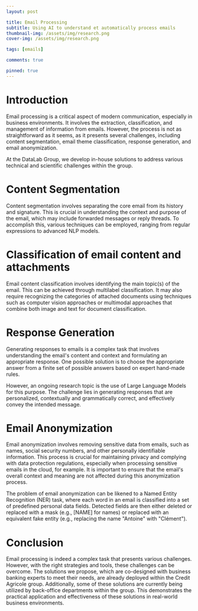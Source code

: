 ```yaml
---
layout: post

title: Email Processing
subtitle: Using AI to understand et automatically process emails
thumbnail-img: /assets/img/research.png
cover-img: /assets/img/research.png

tags: [emails]

comments: true

pinned: true
---
```


# Introduction

Email processing is a critical aspect of modern communication, especially in business environments. It involves the extraction, classification, and management of information from emails. However, the process is not as straightforward as it seems, as it presents several challenges, including content segmentation, email theme classification, response generation, and email anonymization.

At the DataLab Group, we develop in-house solutions to address various technical and scientific challenges within the group.


# Content Segmentation

Content segmentation involves separating the core email from its history and signature. This is crucial in understanding the context and purpose of the email, which may include forwarded messages or reply threads. To accomplish this, various techniques can be employed, ranging from regular expressions to advanced NLP models.

# Classification of email content and attachments

Email content classification involves identifying the main topic(s) of the email. This can be achieved through multilabel classification. It may also require recognizing the categories of attached documents using techniques such as computer vision approaches or multimodal approaches that combine both image and text for document classification.


# Response Generation

Generating responses to emails is a complex task that involves understanding the email's content and context and formulating an appropriate response. One possible solution is to choose the appropriate answer from a finite set of possible answers based on expert hand-made rules.

However, an ongoing research topic is the use of Large Language Models for this purpose. The challenge lies in generating responses that are personalized, contextually and grammatically correct, and effectively convey the intended message.


# Email Anonymization

Email anonymization involves removing sensitive data from emails, such as names, social security numbers, and other personally identifiable information. This process is crucial for maintaining privacy and complying with data protection regulations, especially when processing sensitive emails in the cloud, for example. It is important to ensure that the email's overall context and meaning are not affected during this anonymization process.

The problem of email anonymization can be likened to a Named Entity Recognition (NER) task, where each word in an email is classified into a set of predefined personal data fields. Detected fields are then either deleted or replaced with a mask (e.g., [NAME] for names) or replaced with an equivalent fake entity (e.g., replacing the name "Antoine" with "Clément").


# Conclusion

Email processing is indeed a complex task that presents various challenges. However, with the right strategies and tools, these challenges can be overcome. The solutions we propose, which are co-designed with business banking experts to meet their needs, are already deployed within the Credit Agricole group. Additionally, some of these solutions are currently being utilized by back-office departments within the group. This demonstrates the practical application and effectiveness of these solutions in real-world business environments.